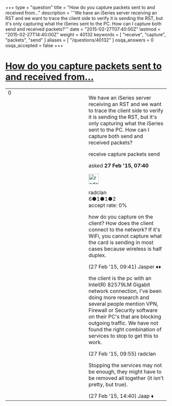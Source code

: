 +++
type = "question"
title = "How do you capture packets sent to and received from..."
description = '''We have an iSeries server receiving an RST and we want to trace the client side to verify it is sending the RST, but it&#x27;s only capturing what the iSeries sent to the PC. How can I capture both send and received packets?'''
date = "2015-02-27T07:40:00Z"
lastmod = "2015-02-27T14:40:00Z"
weight = 40132
keywords = [ "receive", "capture", "packets", "send" ]
aliases = [ "/questions/40132" ]
osqa_answers = 0
osqa_accepted = false
+++

<div class="headNormal">

# [How do you capture packets sent to and received from...](/questions/40132/how-do-you-capture-packets-sent-to-and-received-from)

</div>

<div id="main-body">

<div id="askform">

<table id="question-table" style="width:100%;"><colgroup><col style="width: 50%" /><col style="width: 50%" /></colgroup><tbody><tr class="odd"><td style="width: 30px; vertical-align: top"><div class="vote-buttons"><span id="post-40132-upvote" class="ajax-command post-vote up" rel="nofollow" title="I like this post (click again to cancel)"> </span><div id="post-40132-score" class="post-score" title="current number of votes">0</div><span id="post-40132-downvote" class="ajax-command post-vote down" rel="nofollow" title="I dont like this post (click again to cancel)"> </span> <span id="favorite-mark" class="ajax-command favorite-mark" rel="nofollow" title="mark/unmark this question as favorite (click again to cancel)"> </span><div id="favorite-count" class="favorite-count"></div></div></td><td><div id="item-right"><div class="question-body"><p>We have an iSeries server receiving an RST and we want to trace the client side to verify it is sending the RST, but it's only capturing what the iSeries sent to the PC. How can I capture both send and received packets?</p></div><div id="question-tags" class="tags-container tags"><span class="post-tag tag-link-receive" rel="tag" title="see questions tagged &#39;receive&#39;">receive</span> <span class="post-tag tag-link-capture" rel="tag" title="see questions tagged &#39;capture&#39;">capture</span> <span class="post-tag tag-link-packets" rel="tag" title="see questions tagged &#39;packets&#39;">packets</span> <span class="post-tag tag-link-send" rel="tag" title="see questions tagged &#39;send&#39;">send</span></div><div id="question-controls" class="post-controls"></div><div class="post-update-info-container"><div class="post-update-info post-update-info-user"><p>asked <strong>27 Feb '15, 07:40</strong></p><img src="https://secure.gravatar.com/avatar/b3e4ea484bfab5e8734882703cca2cae?s=32&amp;d=identicon&amp;r=g" class="gravatar" width="32" height="32" alt="radclan&#39;s gravatar image" /><p><span>radclan</span><br />
<span class="score" title="6 reputation points">6</span><span title="1 badges"><span class="badge1">●</span><span class="badgecount">1</span></span><span title="1 badges"><span class="silver">●</span><span class="badgecount">1</span></span><span title="2 badges"><span class="bronze">●</span><span class="badgecount">2</span></span><br />
<span class="accept_rate" title="Rate of the user&#39;s accepted answers">accept rate:</span> <span title="radclan has no accepted answers">0%</span></p></div></div><div id="comments-container-40132" class="comments-container"><span id="40135"></span><div id="comment-40135" class="comment"><div id="post-40135-score" class="comment-score"></div><div class="comment-text"><p>how do you capture on the client? How does the client connect to the network? If it's WiFi, you cannot capture what the card is sending in most cases because wireless is half duplex.</p></div><div id="comment-40135-info" class="comment-info"><span class="comment-age">(27 Feb '15, 09:41)</span> <span class="comment-user userinfo">Jasper ♦♦</span></div></div><span id="40136"></span><div id="comment-40136" class="comment"><div id="post-40136-score" class="comment-score"></div><div class="comment-text"><p>the client is the pc with an Intel(R) 82579LM Gigabit network connection, I've been doing more research and several people mention VPN, Firewall or Security software on their PC's that are blocking outgoing traffic. We have not found the right combination of services to stop to get this to work.</p></div><div id="comment-40136-info" class="comment-info"><span class="comment-age">(27 Feb '15, 09:55)</span> <span class="comment-user userinfo">radclan</span></div></div><span id="40140"></span><div id="comment-40140" class="comment"><div id="post-40140-score" class="comment-score"></div><div class="comment-text"><p>Stopping the services may not be enough, they might have to be removed all together (it isn't pretty, but true).</p></div><div id="comment-40140-info" class="comment-info"><span class="comment-age">(27 Feb '15, 14:40)</span> <span class="comment-user userinfo">Jaap ♦</span></div></div></div><div id="comment-tools-40132" class="comment-tools"></div><div class="clear"></div><div id="comment-40132-form-container" class="comment-form-container"></div><div class="clear"></div></div></td></tr></tbody></table>

</div>

</div>

